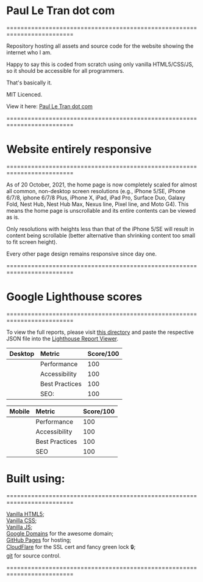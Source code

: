 # Paul Le Tran dot com
=========================================================================

Repository hosting all assets and source code for the website showing the internet who I am.

Happy to say this is coded from scratch using only vanilla HTML5/CSS/JS, so it should be accessible for all programmers.

That's basically it.

MIT Licenced.

View it here: [Paul Le Tran dot com](https://paulletran.com/)

=========================================================================

# Website entirely responsive
=========================================================================

As of 20 October, 2021, the home page is now completely scaled for almost all common, non-desktop screen resolutions (e.g., iPhone 5/SE, iPhone 6/7/8, iphone 6/7/8 Plus, iPhone X, iPad, iPad Pro, Surface Duo, Galaxy Fold, Nest Hub, Nest Hub Max, Nexus line, Pixel line, and Moto G4). This means the home page is unscrollable and its entire contents can be viewed as is.

Only resolutions with heights less than that of the iPhone 5/SE will result in content being scrollable (better alternative than shrinking content too small to fit screen height).

Every other page design remains responsive since day one.

=========================================================================

# Google Lighthouse scores
=========================================================================

To view the full reports, please visit [this directory](https://github.com/PaulTran47/paultran47.github.io/tree/master/lighthouse_reports) and paste the respective JSON file into the [Lighthouse Report Viewer](https://googlechrome.github.io/lighthouse/viewer/).

| Desktop         | Metric         | Score/100 |
|:----------------|:---------------|:----------|
| &nbsp;          | Performance    | 100       |
| &nbsp;          | Accessibility  | 100       |
| &nbsp;          | Best Practices | 100       |
| &nbsp;          | SEO:           | 100       |

| Mobile          | Metric         | Score/100 |
|:----------------|:---------------|:----------|
| &nbsp;          | Performance    | 100       |
| &nbsp;          | Accessibility  | 100       |
| &nbsp;          | Best Practices | 100       |
| &nbsp;          | SEO            | 100       |

# Built using:
=========================================================================

[Vanilla HTML5](https://developer.mozilla.org/en-US/docs/Web/HTML);<br>
[Vanilla CSS](https://developer.mozilla.org/en-US/docs/Web/CSS);<br>
[Vanilla JS](https://developer.mozilla.org/en-US/docs/Web/JavaScript);<br>
[Google Domains](https://domains.google/) for the awesome domain;<br>
[GitHub Pages](https://pages.github.com/) for hosting;<br>
[CloudFlare](https://www.cloudflare.com/) for the SSL cert and fancy green lock :lock:;<br>
[git](https://git-scm.com/) for source control.

=========================================================================
